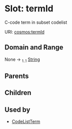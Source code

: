 
# Slot: termId


C-code term in subset codelist

URI: [cosmos:termId](https://www.cdisc.org/cosmos/1-0termId)


## Domain and Range

None &#8594;  <sub>1..1</sub> [String](types/String.md)

## Parents


## Children


## Used by

 * [CodeListTerm](CodeListTerm.md)

